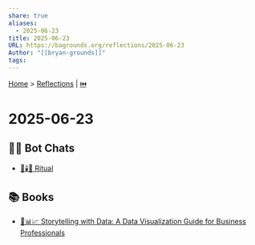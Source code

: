 ```yaml
---
share: true
aliases:
  - 2025-06-23
title: 2025-06-23
URL: https://bagrounds.org/reflections/2025-06-23
Author: "[[bryan-grounds]]"
tags: 
---
```

[Home](../index.md) > [Reflections](./index.md) | [⏮️](./2025-06-22.md)  
# 2025-06-23  
## 🤖💬 Bot Chats  
- [🛐🕯️🔄 Ritual](../bot-chats/ritual.md)  
  
## 📚 Books  
- [📖📊📈 Storytelling with Data: A Data Visualization Guide for Business Professionals](../books/storytelling-with-data-a-data-visualization-guide-for-business-professionals.md)